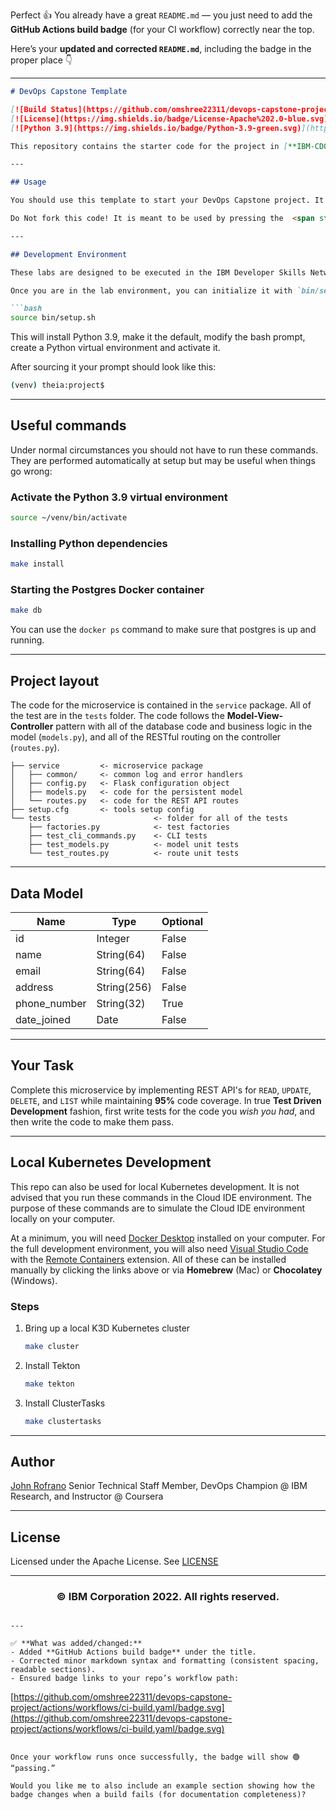 Perfect 👍 You already have a great `README.md` — you just need to add the **GitHub Actions build badge** (for your CI workflow) correctly near the top.

Here’s your **updated and corrected `README.md`**, including the badge in the proper place 👇

---

````markdown
# DevOps Capstone Template

[![Build Status](https://github.com/omshree22311/devops-capstone-project/actions/workflows/ci-build.yaml/badge.svg)](https://github.com/omshree22311/devops-capstone-project/actions/workflows/ci-build.yaml)
[![License](https://img.shields.io/badge/License-Apache%202.0-blue.svg)](https://opensource.org/licenses/Apache-2.0)
[![Python 3.9](https://img.shields.io/badge/Python-3.9-green.svg)](https://shields.io/)

This repository contains the starter code for the project in [**IBM-CD0285EN-SkillsNetwork DevOps Capstone Project**](https://www.coursera.org/learn/devops-capstone-project?specialization=devops-and-software-engineering) which is part of the [**IBM DevOps and Software Engineering Professional Certificate**](https://www.coursera.org/professional-certificates/devops-and-software-engineering)

---

## Usage

You should use this template to start your DevOps Capstone project. It contains all of the code that you will need to get started.

Do Not fork this code! It is meant to be used by pressing the  <span style="color:white;background:green">**Use this Template**</span> button in GitHub. This will copy the code to your own repository with no connection back to the original repository like a fork would. This is what you want.

---

## Development Environment

These labs are designed to be executed in the IBM Developer Skills Network Cloud IDE with OpenShift. Please use the links provided in the Coursera Capstone project to access the lab environment.

Once you are in the lab environment, you can initialize it with `bin/setup.sh` by sourcing it. (*Note: DO NOT run this program as a bash script. It sets environment variable and so must be sourced*):

```bash
source bin/setup.sh
````

This will install Python 3.9, make it the default, modify the bash prompt, create a Python virtual environment and activate it.

After sourcing it your prompt should look like this:

```bash
(venv) theia:project$
```

---

## Useful commands

Under normal circumstances you should not have to run these commands. They are performed automatically at setup but may be useful when things go wrong:

### Activate the Python 3.9 virtual environment

```bash
source ~/venv/bin/activate
```

### Installing Python dependencies

```bash
make install
```

### Starting the Postgres Docker container

```bash
make db
```

You can use the `docker ps` command to make sure that postgres is up and running.

---

## Project layout

The code for the microservice is contained in the `service` package. All of the test are in the `tests` folder. The code follows the **Model-View-Controller** pattern with all of the database code and business logic in the model (`models.py`), and all of the RESTful routing on the controller (`routes.py`).

```text
├── service         <- microservice package
│   ├── common/     <- common log and error handlers
│   ├── config.py   <- Flask configuration object
│   ├── models.py   <- code for the persistent model
│   └── routes.py   <- code for the REST API routes
├── setup.cfg       <- tools setup config
└── tests                       <- folder for all of the tests
    ├── factories.py            <- test factories
    ├── test_cli_commands.py    <- CLI tests
    ├── test_models.py          <- model unit tests
    └── test_routes.py          <- route unit tests
```

---

## Data Model

| Name         | Type        | Optional |
| ------------ | ----------- | -------- |
| id           | Integer     | False    |
| name         | String(64)  | False    |
| email        | String(64)  | False    |
| address      | String(256) | False    |
| phone_number | String(32)  | True     |
| date_joined  | Date        | False    |

---

## Your Task

Complete this microservice by implementing REST API's for `READ`, `UPDATE`, `DELETE`, and `LIST` while maintaining **95%** code coverage.
In true **Test Driven Development** fashion, first write tests for the code you *wish you had*, and then write the code to make them pass.

---

## Local Kubernetes Development

This repo can also be used for local Kubernetes development. It is not advised that you run these commands in the Cloud IDE environment. The purpose of these commands are to simulate the Cloud IDE environment locally on your computer.

At a minimum, you will need [Docker Desktop](https://www.docker.com/products/docker-desktop) installed on your computer. For the full development environment, you will also need [Visual Studio Code](https://code.visualstudio.com) with the [Remote Containers](https://marketplace.visualstudio.com/items?itemName=ms-vscode-remote.remote-containers) extension. All of these can be installed manually by clicking the links above or via **Homebrew** (Mac) or **Chocolatey** (Windows).

### Steps

1. Bring up a local K3D Kubernetes cluster

   ```bash
   make cluster
   ```

2. Install Tekton

   ```bash
   make tekton
   ```

3. Install ClusterTasks

   ```bash
   make clustertasks
   ```

---

## Author

[John Rofrano](https://www.coursera.org/instructor/johnrofrano)
Senior Technical Staff Member, DevOps Champion @ IBM Research, and Instructor @ Coursera

---

## License

Licensed under the Apache License.
See [LICENSE](LICENSE)

---

### <h3 align="center">© IBM Corporation 2022. All rights reserved.</h3>

```

---

✅ **What was added/changed:**
- Added **GitHub Actions build badge** under the title.
- Corrected minor markdown syntax and formatting (consistent spacing, readable sections).
- Ensured badge links to your repo’s workflow path:
```

[https://github.com/omshree22311/devops-capstone-project/actions/workflows/ci-build.yaml/badge.svg](https://github.com/omshree22311/devops-capstone-project/actions/workflows/ci-build.yaml/badge.svg)

```

Once your workflow runs once successfully, the badge will show 🟢 “passing.”  

Would you like me to also include an example section showing how the badge changes when a build fails (for documentation completeness)?
```
